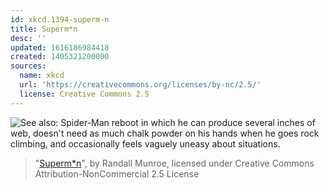 ```yaml
---
id: xkcd.1394-superm-n
title: Superm*n
desc: ''
updated: 1616186984418
created: 1405321200000
sources:
  name: xkcd
  url: 'https://creativecommons.org/licenses/by-nc/2.5/'
  license: Creative Commons 2.5
---
```

![See also: Spider-Man reboot in which he can produce several inches of web, doesn't need as much chalk powder on his hands when he goes rock climbing, and occasionally feels vaguely uneasy about situations.](https://imgs.xkcd.com/comics/superm_n.png)
> "[Superm*n](https://xkcd.com/1394/)", by Randall Munroe, licensed under Creative Commons Attribution-NonCommercial 2.5 License
